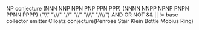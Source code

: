 NP conjecture
(NNN NNP NPN PNP PPN PPP) 
(NNNN NNPP NPNP PNPN PPNN PPPP)
("\\\\" "\\//" "\/\/" "/\/\" "//\\" "////")
AND OR NOT && || !=
base collector emitter
Clloatz conjecture(Penrose Stair Klein Bottle Mobius Ring)
